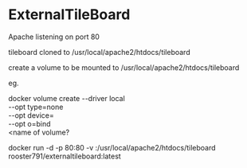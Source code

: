 # ExternalTileBoard

Apache listening on port 80

tileboard cloned to /usr/local/apache2/htdocs/tileboard

create a volume to be mounted to /usr/local/apache2/htdocs/tileboard



eg.

docker volume create --driver local \
    --opt type=none \
    --opt device=<path on host> \
    --opt o=bind \
    <name of volume?

docker run -d -p 80:80 -v <volumename>:/usr/local/apache2/htdocs/tileboard rooster791/externaltileboard:latest





